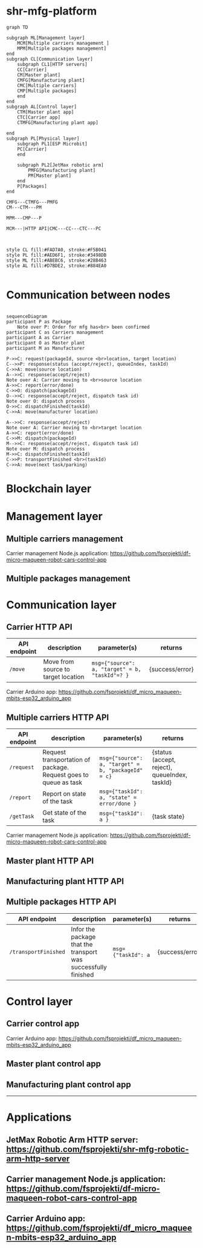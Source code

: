 # shr-mfg-platform

```mermaid
graph TD

subgraph ML[Management layer]
    MCM[Multiple carriers management ]
    MPM[Multiple packages management]
end
subgraph CL[Communication layer]
    subgraph CL1[HTTP servers]
    CC[Carrier]
    CM[Master plant]
    CMFG[Manufacturing plant]
    CMC[Multiple carriers]
    CMP[Multiple packages]
    end  
end
subgraph AL[Control layer]
    CTM[Master plant app]
    CTC[Carrier app]
    CTMFG[Manufacturing plant app]
   
end
subgraph PL[Physical layer]
    subgraph PL1[ESP Microbit]
    PC[Carrier]
    end
   
    subgraph PL2[JetMax robotic arm]
        PMFG[Manufacturing plant]
        PM[Master plant]
    end
    P[Packages]
end

CMFG---CTMFG---PMFG
CM---CTM---PM

MPM---CMP---P

MCM---|HTTP API|CMC---CC---CTC---PC



style CL fill:#FAD7A0, stroke:#F5B041
style PL fill:#AED6F1, stroke:#3498DB
style ML fill:#ABEBC6, stroke:#28B463
style AL fill:#D7BDE2, stroke:#884EA0


```

# Communication between nodes

```mermaid

sequenceDiagram
participant P as Package
    Note over P: Order for mfg has<br> been confirmed
participant C as Carriers management
participant A as Carrier
participant O as Master plant 
participant M as Manufacturer 

P->>C: request(packageId, source <br>location, target location)
C-->>P: response(status (accept/reject), queueIndex, taskId)
C->>A: move(source location)
A-->>C: response(accept/reject)
Note over A: Carrier moving to <br>source location
A->>C: report(error/done)
C->>O: dispatch(packageId)
O-->>C: response(accept/reject, dispatch task id)
Note over O: dispatch process
O->>C: dispatchFinished(taskId)
C->>A: move(manufacturer location)

A-->>C: response(accept/reject)
Note over A: Carrier moving to <br>target location
A->>C: report(error/done)
C->>M: dispatch(packageId)
M-->>C: response(accept/reject, dispatch task id)
Note over M: dispatch process
M->>C: dispatchFinished(taskId)
C->>P: transportFinished <br>(taskId)
C->>A: move(next task/parking)

```

# Blockchain layer

# Management layer
## Multiple carriers management

Carrier management Node.js application: https://github.com/fsprojekti/df-micro-maqueen-robot-cars-control-app

## Multiple packages management

# Communication layer

## Carrier HTTP API

| API endpoint | description | parameter(s) | returns |
| ------------ | ----------- | ------------ | ------- |
| <code>/move</code> | Move from source to target location | <code>msg={"source": a, "target" = b, "taskId"=? }</code> |{success/error}|

Carrier Arduino app: https://github.com/fsprojekti/df_micro_maqueen-mbits-esp32_arduino_app

## Multiple carriers HTTP API

| API endpoint | description | parameter(s) | returns |
| ------------ | ----------- | ------------ | ------- |
| <code>/request</code> | Request transportation of package. Request goes to queue as task | <code>msg={"source": a, "target" = b, "packageId" = c}</code> |{status (accept, reject), queueIndex, taskId}|
| <code>/report</code> | Report on state of the task | <code>msg={"taskId": a, "state" = error/done }</code> ||
| <code>/getTask</code> | Get state of the task | <code>msg={"taskId": a }</code> |{task state}|

Carrier management Node.js application: https://github.com/fsprojekti/df-micro-maqueen-robot-cars-control-app

## Master plant HTTP API
## Manufacturing plant HTTP API
## Multiple packages HTTP API

| API endpoint | description | parameter(s) | returns |
| ------------ | ----------- | ------------ | ------- |
| <code>/transportFinished</code> | Infor the package that the transport was successfully finished | <code>msg={"taskId": a</code> |{success/error}|

# Control layer
## Carrier control app

Carrier Arduino app: https://github.com/fsprojekti/df_micro_maqueen-mbits-esp32_arduino_app

## Master plant control app
## Manufacturing plant control app

---

# Applications
## JetMax Robotic Arm HTTP server: https://github.com/fsprojekti/shr-mfg-robotic-arm-http-server
## Carrier management Node.js application: https://github.com/fsprojekti/df-micro-maqueen-robot-cars-control-app
## Carrier Arduino app: https://github.com/fsprojekti/df_micro_maqueen-mbits-esp32_arduino_app

